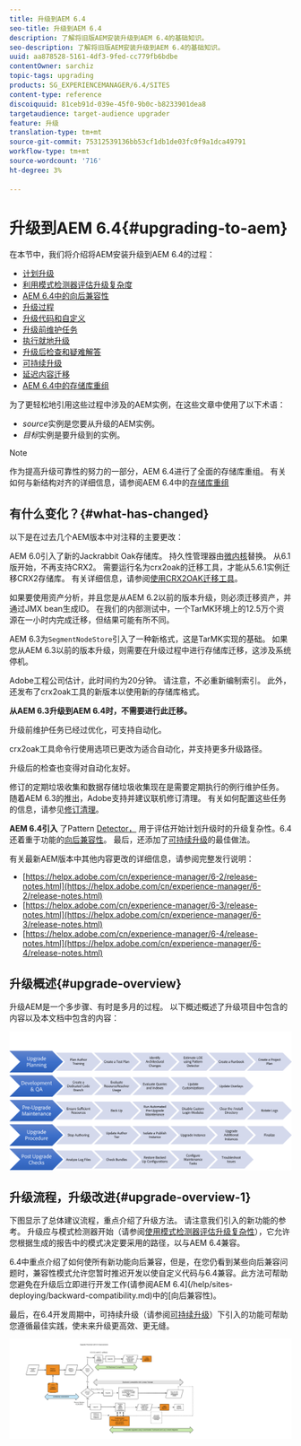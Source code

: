 ```yaml
---
title: 升级到AEM 6.4
seo-title: 升级到AEM 6.4
description: 了解将旧版AEM安装升级到AEM 6.4的基础知识。
seo-description: 了解将旧版AEM安装升级到AEM 6.4的基础知识。
uuid: aa878528-5161-4df3-9fed-cc779fb6bdbe
contentOwner: sarchiz
topic-tags: upgrading
products: SG_EXPERIENCEMANAGER/6.4/SITES
content-type: reference
discoiquuid: 81ceb91d-039e-45f0-9b0c-b8233901dea8
targetaudience: target-audience upgrader
feature: 升级
translation-type: tm+mt
source-git-commit: 75312539136bb53cf1db1de03fc0f9a1dca49791
workflow-type: tm+mt
source-wordcount: '716'
ht-degree: 3%

---
```



# 升级到AEM 6.4{#upgrading-to-aem}

在本节中，我们将介绍将AEM安装升级到AEM 6.4的过程：

* [计划升级](/help/sites-deploying/upgrade-planning.md)
* [利用模式检测器评估升级复杂度](/help/sites-deploying/pattern-detector.md)
* [AEM 6.4中的向后兼容性](/help/sites-deploying/backward-compatibility.md)
* [升级过程](/help/sites-deploying/upgrade-procedure.md)
* [升级代码和自定义](/help/sites-deploying/upgrading-code-and-customizations.md)
* [升级前维护任务](/help/sites-deploying/pre-upgrade-maintenance-tasks.md)
* [执行就地升级](/help/sites-deploying/in-place-upgrade.md)
* [升级后检查和疑难解答](/help/sites-deploying/post-upgrade-checks-and-troubleshooting.md)
* [可持续升级](/help/sites-deploying/sustainable-upgrades.md)
* [延迟内容迁移](/help/sites-deploying/lazy-content-migration.md)
* [AEM 6.4中的存储库重组](/help/sites-deploying/repository-restructuring.md)

为了更轻松地引用这些过程中涉及的AEM实例，在这些文章中使用了以下术语：

* *source*&#x200B;实例是您要从升级的AEM实例。
* *目标*&#x200B;实例是要升级到的实例。

>[!NOTE]
>
>作为提高升级可靠性的努力的一部分，AEM 6.4进行了全面的存储库重组。 有关如何与新结构对齐的详细信息，请参阅AEM 6.4中的[存储库重组](/help/sites-deploying/repository-restructuring.md)

## 有什么变化？{#what-has-changed}

以下是在过去几个AEM版本中对注释的主要更改：

AEM 6.0引入了新的Jackrabbit Oak存储库。 持久性管理器由[微内核](/help/sites-deploying/recommended-deploys.md)替换。 从6.1版开始，不再支持CRX2。 需要运行名为crx2oak的迁移工具，才能从5.6.1实例迁移CRX2存储库。 有关详细信息，请参阅[使用CRX2OAK迁移工具](/help/sites-deploying/using-crx2oak.md)。

如果要使用资产分析，并且您是从AEM 6.2以前的版本升级，则必须迁移资产，并通过JMX bean生成ID。 在我们的内部测试中，一个TarMK环境上的12.5万个资源在一小时内完成迁移，但结果可能有所不同。

AEM 6.3为`SegmentNodeStore`引入了一种新格式，这是TarMK实现的基础。 如果您从AEM 6.3以前的版本升级，则需要在升级过程中进行存储库迁移，这涉及系统停机。

Adobe工程公司估计，此时间约为20分钟。 请注意，不必重新编制索引。 此外，还发布了crx2oak工具的新版本以使用新的存储库格式。

**从AEM 6.3升级到AEM 6.4时，不需要进行此迁移。**

升级前维护任务已经过优化，可支持自动化。

crx2oak工具命令行使用选项已更改为适合自动化，并支持更多升级路径。

升级后的检查也变得对自动化友好。

修订的定期垃圾收集和数据存储垃圾收集现在是需要定期执行的例行维护任务。 随着AEM 6.3的推出，Adobe支持并建议联机修订清理。 有关如何配置这些任务的信息，请参见[修订清理](/help/sites-deploying/revision-cleanup.md)。

**AEM 6.4引入** 了Pattern  [Detector，](/help/sites-deploying/pattern-detector.md) 用于评估开始计划升级时的升级复杂性。6.4还着重于功能的[向后兼容性](/help/sites-deploying/backward-compatibility.md)。 最后，还添加了[可持续升级](/help/sites-deploying/sustainable-upgrades.md)的最佳做法。

有关最新AEM版本中其他内容更改的详细信息，请参阅完整发行说明：

* [https://helpx.adobe.com/cn/experience-manager/6-2/release-notes.html](https://helpx.adobe.com/cn/experience-manager/6-2/release-notes.html)
* [https://helpx.adobe.com/cn/experience-manager/6-3/release-notes.html](https://helpx.adobe.com/cn/experience-manager/6-3/release-notes.html)
* [https://helpx.adobe.com/cn/experience-manager/6-4/release-notes.html](https://helpx.adobe.com/cn/experience-manager/6-4/release-notes.html)

## 升级概述{#upgrade-overview}

升级AEM是一个多步骤、有时是多月的过程。 以下概述概述了升级项目中包含的内容以及本文档中包含的内容：

![screen_shot_2018-03-30at80708am](assets/screen_shot_2018-03-30at80708am.png)

## 升级流程，升级改进{#upgrade-overview-1}

下图显示了总体建议流程，重点介绍了升级方法。 请注意我们引入的新功能的参考。 升级应与模式检测器开始（请参阅[使用模式检测器评估升级复杂性](/help/sites-deploying/pattern-detector.md)），它允许您根据生成的报告中的模式决定要采用的路径，以与AEM 6.4兼容。

6.4中重点介绍了如何使所有新功能向后兼容，但是，在您仍看到某些向后兼容问题时，兼容性模式允许您暂时推迟开发以使自定义代码与6.4兼容。此方法可帮助您避免在升级后立即进行开发工作(请参阅AEM 6.4](/help/sites-deploying/backward-compatibility.md)中的[向后兼容性)。

最后，在6.4开发周期中，可持续升级（请参阅[可持续升级](/help/sites-deploying/sustainable-upgrades.md)）下引入的功能可帮助您遵循最佳实践，使未来升级更高效、更无缝。

![6_4_upgrade_overviewproftwork-newpage3](assets/6_4_upgrade_overviewflowchart-newpage3.png)

